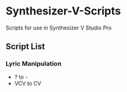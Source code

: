 # Synthesizer-V-Scripts
Scripts for use in Synthesizer V Studio Pro

## Script List
### Lyric Manipulation
- ? to -
- VCV to CV
